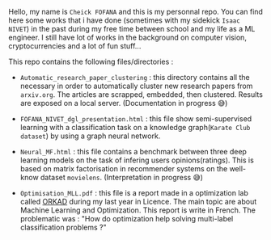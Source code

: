 Hello, my name is `Cheick FOFANA` and this is my personnal repo. You can find here some works that i have done (sometimes with my sidekick `Isaac NIVET`) in the past during my free time between school and my life as a ML engineer. I still have lot of works in the background on computer vision, cryptocurrencies and a lot of fun stuff...


This repo contains the following files/directories : 

- `Automatic_research_paper_clustering` : this directory contains all the necessary in order to automatically cluster new research papers from `arxiv.org`. The articles are scrapped, embedded, then clustered. Results are exposed on a local server. (Documentation in progress 😅)

- `FOFANA_NIVET_dgl_presentation.html` : this file show semi-supervised learning with a classification task on a knowledge graph(`Karate Club dataset`) by using a graph neural network.

- `Neural_MF.html` : this file contains a benchmark between three deep learning models on the task of infering users opinions(ratings). This is based on matrix factorisation in recommender systems on the well-know dataset `movielens`. (Interpretation in progress 😅)

- `Optimisation_MLL.pdf` : this file is a report made in a optimization lab called [ORKAD](https://www.cristal.univ-lille.fr/equipes/orkad/) during my last year in Licence. The main topic are about Machine Learning and Optimization. This report is write in French. The problematic was : "How do optimization help solving multi-label classification problems ?"
